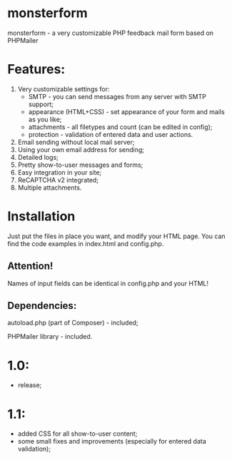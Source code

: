 # monsterform
monsterform - a very customizable PHP feedback mail form based on PHPMailer

# Features:
1. Very customizable settings for:
   * SMTP - you can send messages from any server with SMTP support;
   * appearance (HTML+CSS) - set appearance of your form and mails as you like;
   * attachments - all filetypes and count (can be edited in config);
   * protection - validation of entered data and user actions.
2. Email sending without local mail server;
3. Using your own email address for sending;
4. Detailed logs;
5. Pretty show-to-user messages and forms;
6. Easy integration in your site;
7. ReCAPTCHA v2 integrated;
8. Multiple attachments.

# Installation
Just put the files in place you want, and modify your HTML page.
You can find the code examples in index.html and config.php.

## Attention! 
Names of input fields can be identical in config.php and your HTML!

## Dependencies:
autoload.php (part of Composer) - included;

PHPMailer library - included.

# 1.0:
 - release;

# 1.1:
 - added CSS for all show-to-user content;
 - some small fixes and improvements (especially for entered data validation);
